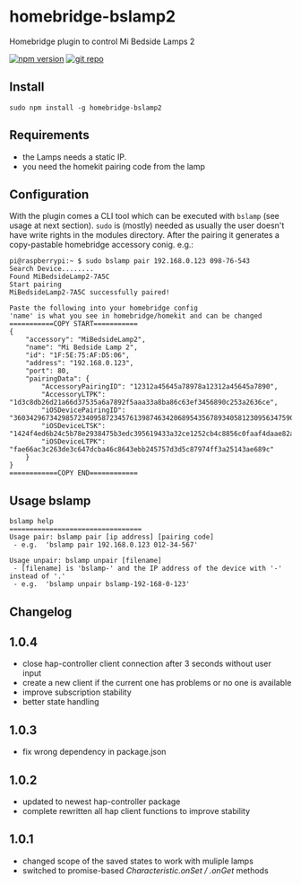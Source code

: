 # homebridge-bslamp2
Homebridge plugin to control Mi Bedside Lamps 2

<a href="https://www.npmjs.com/package/homebridge-bslamp2"><img title="npm version" src="https://badgen.net/npm/v/homebridge-bslamp2?icon=npm&label"></a>
<a href="https://github.com/satrik/homebridge-bslamp2"><img title="git repo" src="https://badgen.net/badge/color/Repo/green?icon=github&label"></a>

## Install

```
sudo npm install -g homebridge-bslamp2
```
## Requirements
- the Lamps needs a static IP.
- you need the homekit pairing code from the lamp

## Configuration
With the plugin comes a CLI tool which can be executed with `bslamp` (see usage at next section).
`sudo` is (mostly) needed as usually the user doesn't have write rights in the modules directory. 
After the pairing it generates a copy-pastable homebridge accessory conig. e.g.:
```
pi@raspberrypi:~ $ sudo bslamp pair 192.168.0.123 098-76-543
Search Device........
Found MiBedsideLamp2-7A5C
Start pairing
MiBedsideLamp2-7A5C successfully paired!

Paste the following into your homebridge config
'name' is what you see in homebridge/homekit and can be changed
===========COPY START===========
{
    "accessory": "MiBedsideLamp2",
    "name": "Mi Bedside Lamp 2",
    "id": "1F:5E:75:AF:D5:06",
    "address": "192.168.0.123",
    "port": 80,
    "pairingData": {
        "AccessoryPairingID": "12312a45645a78978a12312a45645a7890",
        "AccessoryLTPK": "1d3c8db26d21a66d37535a6a7892f5aaa33a8ba86c63ef3456890c253a2636ce",        
        "iOSDevicePairingID": "360342967342985723409587234576139874634206895435678934058123095634759086",
        "iOSDeviceLTSK": "1424f4ed6b24c5b78e2938475b3edc395619433a32ce1252cb4c8856c0faaf4daae82ac6c560de5c365dcba87c4024ebb309896d2d8c267344ff6a52794ae194c",
        "iOSDeviceLTPK": "fae66ac3c263de3c647dcba46c8643ebb245757d3d5c87974ff3a25143ae689c"
    }
}
============COPY END============
```

## Usage bslamp 
```
bslamp help
=================================
Usage pair: bslamp pair [ip address] [pairing code]
 - e.g.  'bslamp pair 192.168.0.123 012-34-567'

Usage unpair: bslamp unpair [filename]
 - [filename] is 'bslamp-' and the IP address of the device with '-' instead of '.'
 - e.g.  'bslamp unpair bslamp-192-168-0-123'
```

## Changelog
## 1.0.4
- close hap-controller client connection after 3 seconds without user input
- create a new client if the current one has problems or no one is available
- improve subscription stability
- better state handling

## 1.0.3
- fix wrong dependency in package.json

## 1.0.2
- updated to newest hap-controller package
- complete rewritten all hap client functions to improve stability

## 1.0.1
- changed scope of the saved states to work with muliple lamps
- switched to promise-based _Characteristic.onSet / .onGet_ methods
